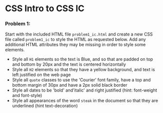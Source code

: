 # CSS Intro to CSS IC

### Problem 1:

Start with the included HTML file ```problem1_ic.html``` and create a new CSS file called ```problem1_ic``` to style the HTML as requested below. Add any additional HTML attributes they may be missing in order to style some elements.

* Style all ```H1``` elements so the text is Blue, and so that are padded on top and bottom by 20px and the text is centered horizontally
* Style all ```H2``` elements so that they have a yellow background, and text is left justified on the web page
* Style all ```quote``` classes to use the 'Courier' font family, have a top and bottom margin of 30px and have a 2px solid black border
* Style all dates to be 'bold' and'italic' and right justified (hint: font-weight and font-style)
* Style all appearances of the word ```steak``` in the document so that they are underlined (hint text-decoration)




